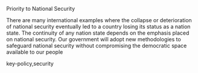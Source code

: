 Priority to National Security

There are many international examples where the collapse or
deterioration of national security eventually led to a country
losing its status as a nation state. The continuity of any nation
state depends on the emphasis placed on national security.
Our government will adopt new methodologies to safeguard
national security without compromising the democratic space
available to our people

key-policy,security
